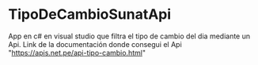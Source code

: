 # TipoDeCambioSunatApi
App en c# en visual studio que filtra el tipo de cambio del dia mediante un Api. Link de la documentación donde consegui el Api "https://apis.net.pe/api-tipo-cambio.html"
